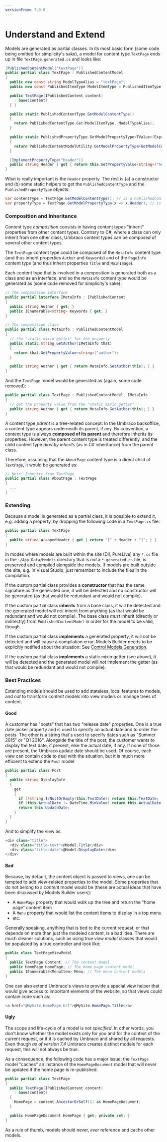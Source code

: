 ```yaml
---
versionFrom: 7.0.0
---
```


# Understand and Extend

Models are generated as partial classes. In its most basic form (some code being omitted for simplicity's sake), a model for content type `TextPage` ends up in file `TextPage.generated.cs` and looks like:

```csharp
[PublishedContentModel("textPage")]
public partial class TextPage : PublishedContentModel
{
  public new const string ModelTypeAlias = "textPage";
  public new const PublishedItemType ModelItemType = PublishedItemType.Content;

  public TextPage(IPublishedContent content)
    : base(content)
  { }

  public static PublishedContentType GetModelContentType()
  {
    return PublishedContentType.Get(ModelItemType, ModelTypeAlias);
  }

  public static PublishedPropertyType GetModelPropertyType<TValue>(Expression<Func<Doc1, TValue>> selector)
  {
    return PublishedContentModelUtility.GetModelPropertyType(GetModelContentType(), selector);
  }

  [ImplementPropertyType("header")]
  public string Header { get { return this.GetPropertyValue<string>("header"); } }
}
```

What is really important is the `Header` property. The rest is (a) a constructor and (b) some static helpers to get the `PublishedContentType` and the `PublishedPropertyType` objects:

```csharp
var contentType = TextPage.GetModelContentType(); // is a PublishedContentType
var propertyType = TextPage.GetModelPropertyType(x => x.Header); // is a PublishedPropertyType
```

### Composition and Inheritance

Content type _composition_ consists in having content types "inherit" properties from other content types. Contrary to C#, where a class can only inherit from one other class, Umbraco content types can be composed of several other content types.

The `TextPage` content type could be composed of the `MetaInfo` content type (and thus inherit properties `Author` and `Keywords`) and of the `PageInfo` content type (and thus inherit properties `Title` and `MainImage`).

Each content type that is involved in a composition is generated both as a class and as an interface, and so the `MetaInfo` content type would be generated as (some code removed for simplicity's sake):

```csharp
// The composition interface
public partial interface IMetaInfo : IPublishedContent
{
  public string Author { get; }
  public IEnumerable<string> Keywords { get; }
}

// The composition class
public partial class MetaInfo : PublishedContentModel
{
  // the "static mixin getter" for the property
  public static string GetAuthor(IMetaInfo that)
  {
    return that.GetPropertyValue<string>("author");
  }

  public string Author { get { return MetaInfo.GetAuthor(this); } }
}
```

And the `TextPage` model would be generated as (again, some code removed):

```csharp
public partial class TextPage : PublishedContentModel, IMetaInfo
{
  // get the property value from the "static mixin getter"
  public string Author { get { return MetaInfo.GetAuthor(this); } }
}
```

A content type _parent_ is a tree-related concept: In the Umbraco backoffice, a content type appears underneath its parent, if any. By convention, a content type is always **composed of its parent** and therefore inherits its properties. However, the parent content type is treated differently, and the child content type _directly inherits_ (as in C# inheritance) from the parent class.

Therefore, assuming that the `AboutPage` content type is a direct child of `TextPage`, it would be generated as:

```csharp
// Note: Inherits from TextPage
public partial class AboutPage : TextPage
{
  ...
}
```

### Extending

Because a model is generated as a partial class, it is possible to extend it, e.g. adding a property, by dropping the following code in a `TextPage.cs` file:

```csharp
public partial class TextPage
{
  public string WrappedHeader { get { return "[" + Header + "]"; } }
}
```

In modes where models are built within the site (Dll, PureLive) any `*.cs` file in the `~/App_Data/Models` directory that is _not_ a `*.generated.cs` file, is preserved and compiled alongside the models. If models are built outside the site, e.g. in Visual Studio, just remember to include the files in the compilation.

If the custom partial class provides a **constructor** that has the same signature as the generated one, it will be detected and no constructor will be generated (as that would be redundant and would not compile).

If the custom partial class **inherits** from a base class, it will be detected and the generated model will _not_ inherit from anything (as that would be redundant and would not compile). The base class _must_ inherit (directly or indirectly) from `PublishedContentModel` in order for the model to be valid, though.

If the custom partial class **implements** a generated property, it will _not_ be detected and will cause a compilation error. Models Builder needs to be explicitly notified about the situation: See [Control Models Generation](Control-Generation.md).

If the custom partial class **implements** a static mixin getter (see above), it will be detected and the generated model will _not_ implement the getter (as that would be redundant and would not compile).

### Best Practices

Extending models should be used to add stateless, local features to models, and _not_ to transform _content_ models into view models or manage trees of content.

#### Good

A customer has "posts" that has two "release date" properties. One is a true date picker property and is used to specify an actual date and to order the posts. The other is a string that's used to specify dates such as "Summer 2015" or "Q1 2016". Alongside the title of the post, the customer wants to display the text date, if present, else the actual date, if any. If none of those are present, the Umbraco update date should be used. Of course, each view can contain code to deal with the situation, but it is much more efficient to extend the `Post` model:

```csharp
public partial class Post
{
  public string DisplayDate
  {
    get
    {
      if (!string.IsNullOrEmpty(this.TextDate)) return this.TextDate;
      if (this.ActualDate != DateTime.MinValue) return this.ActualDate.ToString();
      return this.UpdateDate;
    }
  }
}
```

And to simplify the view as:

```csharp
<div class="title">
  <div class="title-text">@Model.Title</div>
  <div class="title-date">@Model.DisplayDate</div>
</div>
```

#### Bad

Because, by default, the content object is passed to views, one can be tempted to add view-related properties to the model. Some properties that do _not_ belong to a _content_ model would be (these are actual ideas that have been discussed by Models Builder users):

* A `HomePage` property that would walk up the tree and return the "home page" content item
* A `Menu` property that would list the content items to display in a top menu
* etc.

Generally speaking, anything that is tied to the current request, or that depends on more than just the modeled content, is a bad idea. There are much cleaner solutions, such as using true _view model_ classes that would be populated by a true controller and look like:

```csharp
public class TextPageViewModel
{
  public TextPage Content; // The content model
  public HomePage HomePage; // The home page content model
  public IEnumerable<MenuItem> Menu; // The menu content models
}
```

One can also extend Umbraco's views to provide a special view helper that would give access to important elements of the website, so that views could contain code such as:

```csharp
<a href="@MySite.HomePage.Url">@MySite.HomePage.Title</a>
```

#### Ugly

The scope and life-cycle of a model is _not specified_. In other words, you don't know whether the model exists only for you and for the context of the current request, or if it is cached by Umbraco and shared by all requests. Even though _as of version 7.4_ Umbraco creates distinct models for each request, this will not always be true.

As a consequence, the following code has a major issue: the `TextPage` model "caches" an instance of the `HomePageDocument` model that will never be updated if the home page is re-published.

```csharp
public partial class TextPage
{
  public TextPage(IPublishedContent content)
    : base(content)
  {
    HomePage = content.AncestorOrSelf(1) as HomePageDocument;
  }

  public HomePageDocument HomePage { get; private set; }
}
```

As a rule of thumb, models should never, *ever* reference and cache other models.
